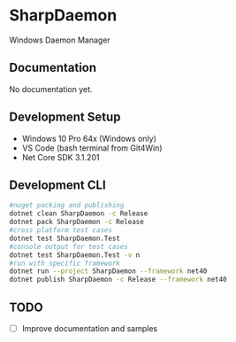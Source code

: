 # SharpDaemon

Windows Daemon Manager

## Documentation

No documentation yet.

## Development Setup

- Windows 10 Pro 64x (Windows only)
- VS Code (bash terminal from Git4Win)
- Net Core SDK 3.1.201

## Development CLI

```bash
#nuget packing and publishing
dotnet clean SharpDaemon -c Release
dotnet pack SharpDaemon -c Release
#cross platform test cases
dotnet test SharpDaemon.Test
#console output for test cases
dotnet test SharpDaemon.Test -v n
#run with specific framework
dotnet run --project SharpDaemon --framework net40
dotnet publish SharpDaemon -c Release --framework net40
```

## TODO

- [ ] Improve documentation and samples
